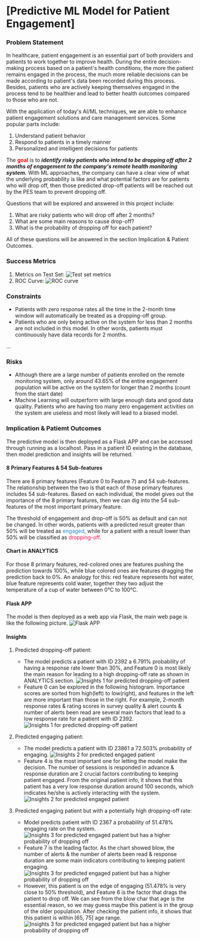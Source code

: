 # [Predictive ML Model for Patient Engagement]

### Problem Statement

In healthcare, patient engagement is an essential part of both providers and patients to work together to improve health. During the entire decision-making process based on a patient's health conditions, the more the patient remains engaged in the process, the much more reliable decisions can be made according to patient's data been recorded during this process. Besides, patients who are actively keeping themselves engaged in the process tend to be healthier and lead to better health outcomes compared to those who are not.

With the application of today's AI/ML techniques, we are able to enhance patient engagement solutions and care management services. Some popular parts include:

1. Understand patient behavior
2. Respond to patients in a timely manner
3. Personalized and intelligent decisions for patients

The <font color="red">**goal**</font> is to ***identify risky patients who intend to be dropping off after 2 months of engagement to the company's remote health monitoring system.*** With ML approaches, the company can have a clear view of what the underlying probability is like and what potential factors are for patients who will drop off, then those predicted drop-off patients will be reached out by the PES team to prevent dropping off.

Questions that will be explored and answered in this project include:

1. What are risky patients who will drop off after 2 months?
2. What are some main reasons to cause drop-off?
3. What is the probability of dropping off for each patient?

All of these questions will be answered in the section Implication & Patient Outcomes.


### Success Metrics

1. Metrics on Test Set:
![Test set metrics](static/images/metrics.png)
2. ROC Curve:
![ROC curve](static/images/roc_curve.png)


### Constraints

- Patients with zero response rates all the time in the 2-month time window will automatically be treated as a dropping-off group.
- Patients who are only being active on the system for less than 2 months are not included in this model. In other words, patients must continuously have data records for 2 months.

...

### Risks

- Although there are a large number of patients enrolled on the remote monitoring system, only around 43.65% of the entire engagement population will be active on the system for longer than 2 months (count from the start date)
- Machine Learning will outperform with large enough data and good data quality. Patients who are having too many zero engagement activities on the system are useless and most likely will lead to a biased model.


### Implication & Patiemt Outcomes

The predictive model is then deployed as a Flask APP and can be accessed through running as a localhost. Pass in a patient ID existing in the database, then model prediction and insights will be returned.

#### 8 Primary Features & 54 Sub-features

There are 8 primary features (Feature 0 to Feature 7) and 54 sub-features. The relationship between the two is that each of those primary features includes 54 sub-features. Based on each individual, the model gives out the importance of the 8 primary features, then we can dig into the 54 sub-features of the most important primary feature.

The threshold of engagement and drop-off is 50% as default and can not be changed. In other words, patients with a predicted result greater than 50% will be treated as <font color="#1E88E5">engaged</font>, while for a patient with a result lower than 50% will be classified as <font color="#FF0D57">dropping-off</font>.

#### Chart in ANALYTICS

For those 8 primary features, red-colored ones are features pushing the prediction towards 100%, while blue colored ones are features dragging the prediction back to 0%. An analogy for this: red feature represents hot water, blue feature represents cold water, together they two adjust the temperature of a cup of water between 0°C to 100°C.

#### Flask APP

The model is then deployed as a web app via Flask, the main web page is like the following picture.
![Flask APP](static/images/show.gif)

#### Insights

1. Predicted dropping-off patient:
    - The model predicts a patient with ID 2392 a 6.791% probability of having a response rate lower than 30%, and Feature 0 is most likely the main reason for leading to a high dropping-off rate as shown in ANALYTICS section.
    ![Insights 1 for predicted dropping-off patient](static/images/i1.png)
    - Feature 0 can be explored in the following histogram. Importance scores are sorted from high(left) to low(right), and features in the left are more important than those in the right. For example, 2-month response rates & rating scores in survey quality & alert counts & number of alerts been read are several main factors that lead to a low response rate for a patient with ID 2392.
    ![Insights 1 for predicted dropping-off patient](static/images/i1_fi.png)

2. Predicted engaging patient:
    - The model predicts a patient with ID 23861 a 72.503% probability of engaging.
    ![Insights 2 for predicted engaged patient](static/images/i2.png)
    - Feature 4 is the most important one for letting the model make the decision. The number of sessions is responded in advance & response duration are 2 crucial factors contributing to keeping patient engaged. From the original patient info, it shows that this patient has a very low response duration around 100 seconds, which indicates he/she is actively interacting with the system.
    ![Insights 2 for predicted engaged patient](static/images/i2_fi.png)

3. Predicted engaging patient but with a potentially high dropping-off rate:
    - Model predicts patient with ID 2367 a probability of 51.478% engaging rate on the system. 
    ![Insights 3 for predicted engaged patient but has a higher probability of dropping off](static/images/i3.png)
    - Feature 7 is the leading factor. As the chart showed blow, the number of alerts & the number of alerts been read & response duration are some main indicators contributing to keeping patient engaging.
    ![Insights 3 for predicted engaged patient but has a higher probability of dropping off](static/images/i3_fi.png)
    - However, this patient is on the edge of engaging (51.478% is very close to 50% threshold), and Feature 6 is the factor that drags the patient to drop off. We can see from the blow char that age is the essential reason, so we may guess maybe this patient is in the group of the older population. After checking the patient info, it shows that this patient is within [65, 75] age range.
    ![Insights 3 for predicted engaged patient but has a higher probability of dropping off](static/images/i3_fi2.png)